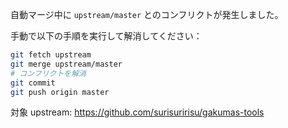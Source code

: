 自動マージ中に `upstream/master` とのコンフリクトが発生しました。

手動で以下の手順を実行して解消してください：

```bash
git fetch upstream
git merge upstream/master
# コンフリクトを解消
git commit
git push origin master
```

対象 upstream: https://github.com/surisuririsu/gakumas-tools
